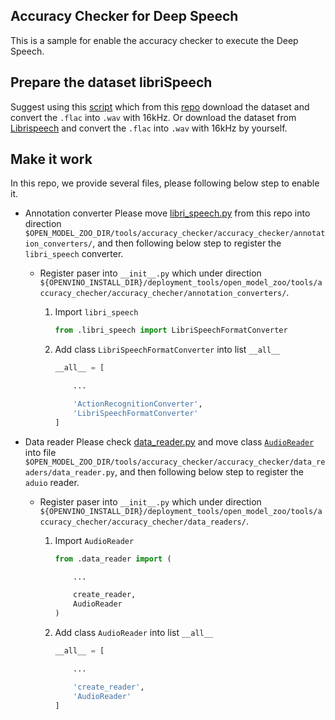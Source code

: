Accuracy Checker for Deep Speech
-------------------------------------------------------------------------
This is a sample for enable the accuracy checker to execute the Deep Speech.

Prepare the dataset libriSpeech
-----------------------
Suggest using this [script](https://github.com/SeanNaren/deepspeech.pytorch/blob/master/data/librispeech.py) which from this [repo](https://github.com/SeanNaren/deepspeech.pytorch) download the dataset and convert the `.flac` into `.wav` with 16kHz. Or download the dataset from [Librispeech](http://www.openslr.org/12) and convert the `.flac` into `.wav` with 16kHz by yourself.

Make it work
-------------------------
In this repo, we provide several files, please following below step to enable it.

* Annotation converter
Please move [libri_speech.py](./annotation_converters/libri_speech.py) from this repo into direction `$OPEN_MODEL_ZOO_DIR/tools/accuracy_checker/accuracy_checker/annotation_converters/`, and then following below step to register the `libri_speech` converter.
  * Register paser into `__init__.py` which under direction `${OPENVINO_INSTALL_DIR}/deployment_tools/open_model_zoo/tools/accuracy_checher/accuracy_checher/annotation_converters/`.

      1. Import `libri_speech`

          ```py
          from .libri_speech import LibriSpeechFormatConverter
          ```

      2. Add class `LibriSpeechFormatConverter` into list `__all__`

          ```py
          __all__ = [

              ...

              'ActionRecognitionConverter',
              'LibriSpeechFormatConverter'
          ]
          ```

* Data reader
Please check [data_reader.py](./data_readers/data_reader.py) and move class [`AudioReader`](https://github.com/FengYen-Chang/DeepSpeechOpenVINO/blob/master/accuracy_checker/data_readers/data_reader.py#L168) into file `$OPEN_MODEL_ZOO_DIR/tools/accuracy_checker/accuracy_checker/data_readers/data_reader.py`, and then following below step to register the `aduio` reader.
  * Register paser into `__init__.py` which under direction `${OPENVINO_INSTALL_DIR}/deployment_tools/open_model_zoo/tools/accuracy_checher/accuracy_checher/data_readers/`.

      1. Import `AudioReader`
    
          ```py
          from .data_reader import (

              ...

              create_reader,
              AudioReader
          )
          ```
    
      2. Add class `AudioReader` into list `__all__`

          ```py
          __all__ = [

              ...

              'create_reader',
              'AudioReader'
          ]
          ```
      










